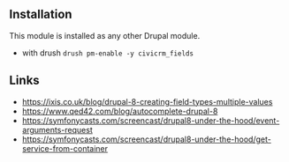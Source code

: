 ## Installation
This module is installed as any other Drupal module.

- with drush
```drush pm-enable -y civicrm_fields```

## Links
- https://ixis.co.uk/blog/drupal-8-creating-field-types-multiple-values
- https://www.qed42.com/blog/autocomplete-drupal-8
- https://symfonycasts.com/screencast/drupal8-under-the-hood/event-arguments-request
- https://symfonycasts.com/screencast/drupal8-under-the-hood/get-service-from-container
